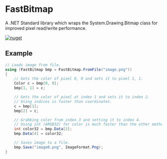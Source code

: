 # FastBitmap
A .NET Standard library which wraps the System.Drawing.Bitmap class for improved pixel read/write performance.

[![nuget](https://img.shields.io/nuget/v/Hazdryx.FastBitmap.svg)](https://www.nuget.org/packages/Hazdryx.FastBitmap/)

## Example
```C#
// Loads image from file.
using (FastBitmap bmp = FastBitmap.FromFile("image.png"))
{
	// Gets the color of pixel 0, 0 and sets it to pixel 1, 1.
	Color c = bmp[0, 0];
	bmp[1, 1] = c;

	// Gets the color of pixel at index 1 and sets it to index 2.
	// Using indices is faster than coordinates.
	c = bmp[1];
	bmp[2] = c;

	// Grabbing color from index 3 and setting it to index 4.
	// Using int (ARGB32) for color is much faster than the other methods.
	int color32 = bmp.Data[3];
	bmp.Data[4] = color32;

	// Saves image to a file.
	bmp.Save("image0.png", ImageFormat.Png);
}
```
